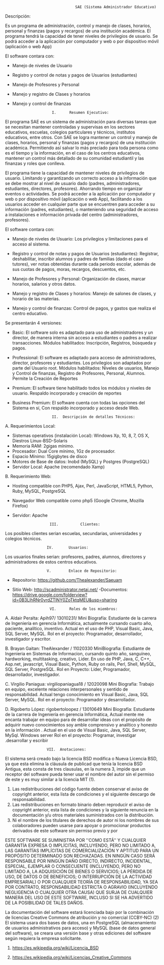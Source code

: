 

                                    SAE (Sistema Administrador Educativo)
Descripción:

Es un programa de administración, control y manejo de clases, horarios, personal y finanzas 
(pagos y recargos) de una institución académica. El programa tendrá la capacidad de tener 
niveles de privilegios de usuario. Se podrá acceder a la aplicación por computador y web o por 
dispositivo móvil (aplicación o web App)

El software contara con:

* Manejo de niveles de Usuario
* Registro y control de notas y pagos de Usuarios (estudiantes)
* Manejo de Profesores y Personal
* Manejo y registro de Clases y horarios
* Manejo y control de finanzas
 
                        I.		Resumen Ejecutivo:

El programa SAE es un sistema de administración para diversas tareas que 
se necesitan mantener controladas y supervisas en los sectores educativos, 
escuelas, colegios particulares y técnicos, institutos educativos, entre otros.
Con SAE se logra mantener un control y manejo de clases, horarios, personal y 
finanzas (pagos y recargos) de una institución académica. Permitiendo así salvar lo 
más preciado para toda persona como es el tiempo y la información, en el caso de 
los centros educativos, mantener un control más detallado de su comunidad 
estudiantil y las finanzas y roles que conlleva.

El programa tiene la capacidad de mantener niveles de privilegios de usuario. 
Limitando y garantizando un correcto acceso a la información que se debe mostrar 
al nivel de usuario dado (padres, administradores, estudiantes, directores, 
profesores). Ahorrando tiempo en organizar eventos o actividades. 
Se podrá acceder a la aplicación por computador y web o por dispositivo móvil 
(aplicación o web App), facilitando a los usuarios acceder en cualquier parte que se 
encuentren para acceder a su información (padres, estudiantes), o manteniendo 
una seguridad de acceso a instalaciones e información privada del centro 
(administradores, profesores).

El software contara con:

- Manejo de niveles de Usuario: Los privilegios y limitaciones para el acceso 
al sistema.

- Registro y control de notas y pagos de Usuarios (estudiantes): Registrar, 
deshabilitar, inscribir alumnos y padres de familias (dado el caso tutores), ver 
notas obtenidas durante cada periodo escolar, además de sus cuotas de 
pagos, moras, recargos, descuentos, etc.

- Manejo de Profesores y Personal: Organización de clases, marcar 
horarios, salarios y otros datos.

-  Manejo y registro de Clases y horarios: Manejo de salones de clases, y 
horario de las materias.

-  Manejo y control de finanzas: Control de pagos, y gastos que realiza el 
centro educativo.

Se presentarán 4 versiones:

- Basic: El software solo es adaptado para uso de administradores y un 
director, de manera interna sin acceso a estudiantes o padres a realizar 
transacciones. Módulos habilitados: Inscripción, Registros, búsqueda y 
pagos. 

- Professional: El software es adaptado para acceso de administradores, 
director, profesores y estudiantes. Los privilegios son adaptados por parte 
del Usuario root. Módulos habilitados: Niveles de usuarios, Manejo y Control 
de finanzas, Registro de Profesores, Personal, Alumnos. Permite la Creación 
de Reportes

- Premium: El software tiene habilitado todos los módulos y niveles de usuario. 
Respaldo incorporado y creación de reportes 

- Business Premium: El software cuenta con todas las opciones del Sistema 
en sí, Con respaldo incorporado y acceso desde Web.

                        II.	 Descripción de detalles Técnicos:

A. 	Requerimientos Local: 

- Sistemas operativos (instalación Local): Windows Xp, 10, 8, 7, OS X, Diestros 
  Linux-BSD-Solaris
- Memoria RAM: 2gigas mínimo.
- Procesador: Dual Core mínimo, 1Gz de procesador.
- Espacio Mínimo: 15gigbytes de disco
- Motores de Base de datos: Inobd (MySQL) y Postgres (PostgreSQL)
- Servidor Local: Apache (recomendado Xamp)

B.		Requerimiento Web:

- Hosting compatible con PHP5, Ajax, Perl, JavaScript, HTML5, Python, Ruby, 
  MySQL, PostgreSQL
- Navegador Web compatible como php5 (Google Chrome, Mozilla Firefox)
- Servidor: Apache

                       III. 		 Clientes:

Los posibles clientes serian escuelas, secundarias, universidades y 
colegios técnicos.

                       IV.		 Usuarios:

Los usuarios finales serian: profesores, padres, alumnos, directores y 
administradores de estos centros educativos.

                       V.		 Enlace de Repositorio:

- Repositorio: https://github.com/Thealexander/Saeuam
- Sitio Web: http://scadministrator.netai.net/
-Documentos: https://drive.google.com/folderview?id=0B3LlhRNr0vrdZTlNY0ZoTktqMEU&usp=sharing

                       VI. 		Roles de los miembros: 

A.	 Aldair Peralta: Apih97/ 13010231/ 
Mini Biografía: Estudiante de la carrera de Ingeniería en gerencia Informática, 
actualmente cursando cuarto año, paciente, analítico, inventivo.
Actual en el uso de PHP, Visual Basic, Java, SQL Server, MySQL.
Rol en el proyecto: Programador, desarrollador, investigador y escritor.

B.	Brayan Gaitan: TheAlexander / 11020330
MiniBiografia: Estudiante de Ingenieria en Sistemas de Informacion, 
cursando quinto año, sanguíneo, hardworking, multitasking, creativo, Lider.
En uso de PHP, Java, C, C++, Asp.net, javascript, Visual Basic, Python, Ruby 
on rails, Perl, Shell, MySQL, SQL Server, PostgreSQL. 
Rol en Proyecto: Líder, Programador, desarrollador, investigador.
 
C.	Virgilio Paniagua: virgiliopaniagua18 / 12020098
Mini Biografía: Trabajo en equipo, excelente relaciones interpersonales y 
sentido de responsabilidad. Actual tengo conocimiento en Visual Basic, Java, 
SQL Server, MySQL.
Rol en el proyecto: Programador y desarrollador.

D.	Rigoberto López: rigobertoloopez / 13010649
Mini Biografía: Estudiante de la carrera de Ingeniería en gerencia Informática,
Actual mente me encanta trabajar en equipo para de desarrollar ideas con 
el propósito de adquirir nuevo conocimientos soy amble comprensivo y 
analítico y honesto en la información .
Actual en el uso de Visual Basic, Java, SQL Server, MySql. Windows server
Rol en el proyecto: Programar, investigar .desarrollar y escribir

                       VII.	 Anotaciones:

El sistema será creado bajo la licencia BSD modifica o Nueva Licencia BSD, ya 
que esta elimina la cláusula de publicad que tenía la licencia BSD Antigua, esta 
consta de tres clausulas, en la numera 3, impide que un receptor del software pueda 
tener usar el nombre del autor sin el permiso de este y es muy similar a la licencia 
MIT (1).

1. Las redistribuciones del código fuente deben conservar el aviso de copyright anterior, esta lista de 
condiciones y el siguiente descargo de responsabilidad.
2. Las redistribuciones en formato binario deben reproducir el aviso de copyright anterior, esta lista 
de condiciones y la siguiente renuncia en la documentación y/u otros materiales suministrados con 
la distribución.
3. Ni el nombre de los titulares de derechos de autor ni los nombres de sus colaboradores pueden 
usarse para apoyar o promocionar productos derivados de este software sin permiso previo y por 

ESTE SOFTWARE SE SUMINISTRA POR <TITULAR DEL COPYRIGHT> ''COMO ESTÁ'' Y 
CUALQUIER GARANTÍA EXPRESA O IMPLÍCITAS, INCLUYENDO, PERO NO LIMITADO A, LAS 
GARANTÍAS IMPLÍCITAS DE COMERCIALIZACIÓN Y APTITUD PARA UN PROPÓSITO 
DETERMINADO SON RECHAZADAS. EN NINGÚN CASO <TITULAR DEL COPYRIGHT> SERÁ 
RESPONSABLE POR NINGÚN DAÑO DIRECTO, INDIRECTO, INCIDENTAL, ESPECIAL, 
EJEMPLAR O CONSECUENTE (INCLUYENDO, PERO NO LIMITADO A, LA ADQUISICIÓN DE 
BIENES O SERVICIOS; LA PÉRDIDA DE USO, DE DATOS O DE BENEFICIOS; O INTERRUPCIÓN 
DE LA ACTIVIDAD EMPRESARIAL) O POR CUALQUIER TEORÍA DE RESPONSABILIDAD, YA 
SEA POR CONTRATO, RESPONSABILIDAD ESTRICTA O AGRAVIO (INCLUYENDO 
NEGLIGENCIA O CUALQUIER OTRA CAUSA) QUE SURJA DE CUALQUIER MANERA DEL USO 
DE ESTE SOFTWARE, INCLUSO SI SE HA ADVERTIDO DE LA POSIBILIDAD DE TALES DAÑOS.

La documentación del software estará licenciada bajo por la combinación de
licencias Creative Commons de atribución y no comercial (CCBY-NC) (2)
El sistema usara dos bases de datos, una en PostgreSQL (almacenamiento de 
usuarios administrativos para acceso) y MySQL (base de datos general del 
software), se creara una versión base y otras ediciones del software según requiera 
la empresa solicitante.

1. https://es.wikipedia.org/wiki/Licencia_BSD

2. https://es.wikipedia.org/wiki/Licencias_Creative_Commons
